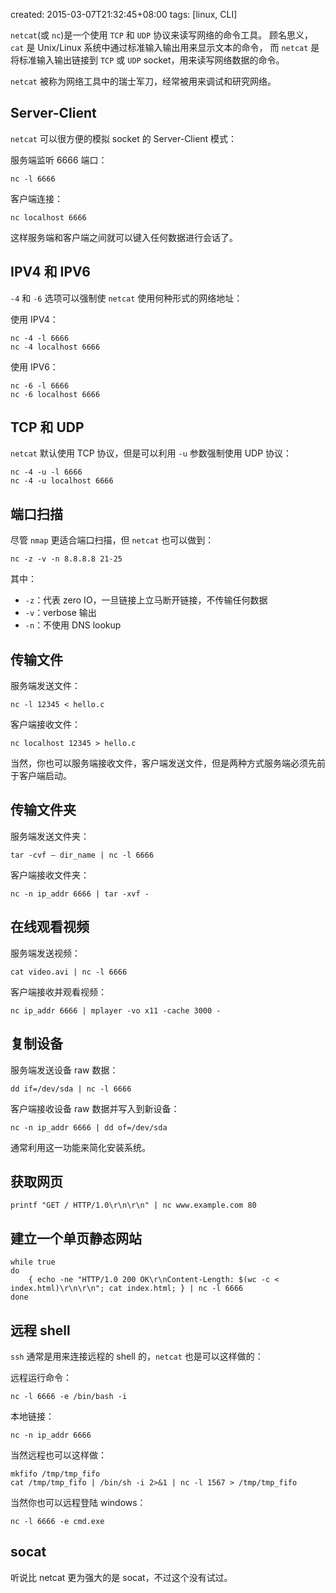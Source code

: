 created: 2015-03-07T21:32:45+08:00
tags: [linux, CLI]


`netcat`(或 `nc`)是一个使用 `TCP` 和 `UDP` 协议来读写网络的命令工具。
顾名思义，`cat` 是 Unix/Linux 系统中通过标准输入输出用来显示文本的命令，
而 `netcat` 是将标准输入输出链接到 `TCP` 或 `UDP` socket，用来读写网络数据的命令。

`netcat` 被称为网络工具中的瑞士军刀，经常被用来调试和研究网络。


## Server-Client

`netcat` 可以很方便的模拟 socket 的 Server-Client 模式：

服务端监听 6666 端口：

```
nc -l 6666
```

客户端连接：

```
nc localhost 6666
```

这样服务端和客户端之间就可以键入任何数据进行会话了。


## IPV4 和 IPV6

`-4` 和 `-6` 选项可以强制使 `netcat` 使用何种形式的网络地址：

使用 IPV4：

```
nc -4 -l 6666
nc -4 localhost 6666
```

使用 IPV6：

```
nc -6 -l 6666
nc -6 localhost 6666
```


## TCP 和 UDP

`netcat` 默认使用 TCP 协议，但是可以利用 `-u` 参数强制使用 UDP 协议：

```
nc -4 -u -l 6666
nc -4 -u localhost 6666
```


## 端口扫描

尽管 `nmap` 更适合端口扫描，但 `netcat` 也可以做到：

```
nc -z -v -n 8.8.8.8 21-25
```

其中：

* `-z`：代表 zero IO，一旦链接上立马断开链接，不传输任何数据
* `-v`：verbose 输出
* `-n`：不使用 DNS lookup


## 传输文件

服务端发送文件：

```
nc -l 12345 < hello.c
```

客户端接收文件：

```
nc localhost 12345 > hello.c
```

当然，你也可以服务端接收文件，客户端发送文件，但是两种方式服务端必须先前于客户端启动。


## 传输文件夹

服务端发送文件夹：

```
tar -cvf – dir_name | nc -l 6666
```

客户端接收文件夹：

```
nc -n ip_addr 6666 | tar -xvf -
```


## 在线观看视频

服务端发送视频：

```
cat video.avi | nc -l 6666
```

客户端接收并观看视频：

```
nc ip_addr 6666 | mplayer -vo x11 -cache 3000 -
```


## 复制设备

服务端发送设备 raw 数据：

```
dd if=/dev/sda | nc -l 6666
```

客户端接收设备 raw 数据并写入到新设备：

```
nc -n ip_addr 6666 | dd of=/dev/sda
```

通常利用这一功能来简化安装系统。


## 获取网页

```
printf "GET / HTTP/1.0\r\n\r\n" | nc www.example.com 80
```


## 建立一个单页静态网站

```
while true
do
    { echo -ne "HTTP/1.0 200 OK\r\nContent-Length: $(wc -c < index.html)\r\n\r\n"; cat index.html; } | nc -l 6666
done
```


## 远程 shell

`ssh` 通常是用来连接远程的 shell 的，`netcat` 也是可以这样做的：

远程运行命令：

```
nc -l 6666 -e /bin/bash -i
```

本地链接：

```
nc -n ip_addr 6666
```

当然远程也可以这样做：

```
mkfifo /tmp/tmp_fifo
cat /tmp/tmp_fifo | /bin/sh -i 2>&1 | nc -l 1567 > /tmp/tmp_fifo
```

当然你也可以远程登陆 windows：

```
nc -l 6666 -e cmd.exe
```


## socat

听说比 netcat 更为强大的是 socat，不过这个没有试过。
